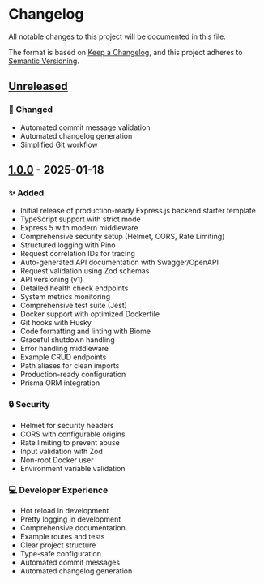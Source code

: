 # Changelog

All notable changes to this project will be documented in this file.

The format is based on [Keep a Changelog](https://keepachangelog.com/en/1.0.0/),
and this project adheres to [Semantic Versioning](https://semver.org/spec/v2.0.0.html).

## [Unreleased]

### 🔧 Changed
- Automated commit message validation
- Automated changelog generation
- Simplified Git workflow

## [1.0.0] - 2025-01-18

### ✨ Added
- Initial release of production-ready Express.js backend starter template
- TypeScript support with strict mode
- Express 5 with modern middleware
- Comprehensive security setup (Helmet, CORS, Rate Limiting)
- Structured logging with Pino
- Request correlation IDs for tracing
- Auto-generated API documentation with Swagger/OpenAPI
- Request validation using Zod schemas
- API versioning (v1)
- Detailed health check endpoints
- System metrics monitoring
- Comprehensive test suite (Jest)
- Docker support with optimized Dockerfile
- Git hooks with Husky
- Code formatting and linting with Biome
- Graceful shutdown handling
- Error handling middleware
- Example CRUD endpoints
- Path aliases for clean imports
- Production-ready configuration
- Prisma ORM integration

### 🔒 Security
- Helmet for security headers
- CORS with configurable origins
- Rate limiting to prevent abuse
- Input validation with Zod
- Non-root Docker user
- Environment variable validation

### 💻 Developer Experience
- Hot reload in development
- Pretty logging in development
- Comprehensive documentation
- Example routes and tests
- Clear project structure
- Type-safe configuration
- Automated commit messages
- Automated changelog generation

[Unreleased]: https://github.com/fleetexmanagement/fleetx-backend/compare/v1.0.0...HEAD
[1.0.0]: https://github.com/fleetexmanagement/fleetx-backend/releases/tag/v1.0.0
